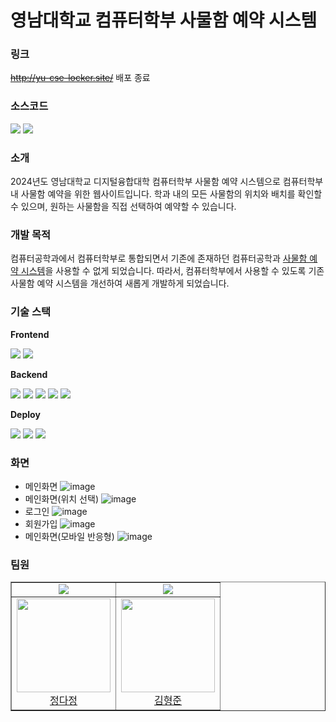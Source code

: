 # 영남대학교 컴퓨터학부 사물함 예약 시스템

### 링크

<del>http://yu-cse-locker.site/</del> 배포 종료

### 소스코드

[![](https://img.shields.io/badge/frontend-000000?style=for-the-badge&logo=github&logoColor=white)](https://github.com/daj3on9/Locker-Reservation)
[![](https://img.shields.io/badge/Backend-000000?style=for-the-badge&logo=github&logoColor=white)](https://github.com/kimnoca/locker-reservaiton)

### 소개

2024년도 영남대학교 디지털융합대학 컴퓨터학부 사물함 예약 시스템으로 컴퓨터학부 내 사물함 예약을 위한 웹사이트입니다. 학과 내의 모든 사물함의 위치와 배치를 확인할 수 있으며, 원하는 사물함을 직접 선택하여 예약할 수 있습니다.

### 개발 목적

컴퓨터공학과에서 컴퓨터학부로 통합되면서 기존에 존재하던 컴퓨터공학과 [사물함 예약 시스템](https://github.com/jjaegii/lockerReservation)을 사용할 수 없게 되었습니다. 따라서, 컴퓨터학부에서 사용할 수 있도록 기존 사물함 예약 시스템을 개선하여 새롭게 개발하게 되었습니다.

### 기술 스택

**Frontend**

<img src="https://img.shields.io/badge/JavaScript-F7DF1E?style=for-the-badge&logo=JavaScript&logoColor=white"/></a> <img src="https://img.shields.io/badge/React-61DAFB?style=for-the-badge&logo=react&logoColor=white"/></a>

**Backend**

<img src="https://img.shields.io/badge/Spring-6DB33F?style=for-the-badge&logo=spring&logoColor=white"/></a>
<img src="https://img.shields.io/badge/SpringBoot-6DB33F?style=for-the-badge&logo=springboot&logoColor=white"/></a>
<img src="https://img.shields.io/badge/JPA-59666C?style=for-the-badge&logo=hibernate&logoColor=white"/></a>
<img src="https://img.shields.io/badge/MySQL-4479A1?style=for-the-badge&logo=MySQL&logoColor=white"/></a>
<img src="https://img.shields.io/badge/Redis-FF4438?style=for-the-badge&logo=Redis&logoColor=white"/></a>

**Deploy**

<img src="https://img.shields.io/badge/EC2-FF9900?style=for-the-badge&logo=amazonec2&logoColor=white"/></a>
<img src="https://img.shields.io/badge/RDS-527FFF?style=for-the-badge&logo=amazonrds&logoColor=white"/></a>
<img src="https://img.shields.io/badge/nginx-009639?style=for-the-badge&logo=nginx&logoColor=white"/></a>

### 화면

-   메인화면
![image](https://github.com/kimnoca/locker-reservation-system/assets/88851709/02f7cf3e-7b30-4640-a451-6e5b026aa0e5)
-   메인화면(위치 선택)
![image](https://github.com/kimnoca/locker-reservation-system/assets/88851709/fdbe69e0-e453-4e3b-8c91-43fc3554bbd5)
-   로그인
![image](https://github.com/kimnoca/locker-reservation-system/assets/88851709/48b1d52a-dfe0-4c7c-98a6-e1ec97f9d4c9)
-   회원가입
![image](https://github.com/kimnoca/locker-reservation-system/assets/88851709/26d1c53e-9a7c-405e-93b7-680d0722d138)
-   메인화면(모바일 반응형)
![image](https://github.com/kimnoca/locker-reservation-system/assets/88851709/248bb4ff-7719-4366-909a-80d09e505950)


### 팀원

<table  border="1">
    <td align="center">
        <img src="https://img.shields.io/badge/Frontend-61DAFB?style=for-the-badge&logo=react&logoColor=white"></img>
    </td>
    <td align="center">
        <img src="https://img.shields.io/badge/Backend-6DB33F?style=for-the-badge&logo=spring&logoColor=white"></img>
    </td>
    <tr>
        <td align="center">
            <img width=150 src ="https://avatars.githubusercontent.com/u/128393983?v=4"> <br/>
            <a href="https://github.com/daj3on9">정다정</a>
        </td>
        <td align="center">
            <img width=150 src="https://avatars.githubusercontent.com/u/88851709?v=4"> <br/>
            <a href="https://github.com/kimnoca">김형준</a>
        </td>
    </tr>
</table>
